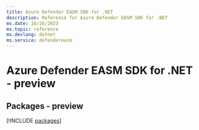 ```yaml
---
title: Azure Defender EASM SDK for .NET
description: Reference for Azure Defender EASM SDK for .NET
ms.date: 10/26/2023
ms.topic: reference
ms.devlang: dotnet
ms.service: defendereasm
---
```

# Azure Defender EASM SDK for .NET - preview
## Packages - preview
[!INCLUDE [packages](defender-easm-index.md)]